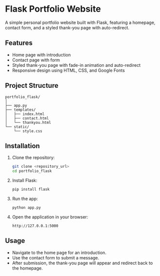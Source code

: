 
# Flask Portfolio Website

A simple personal portfolio website built with Flask, featuring a homepage, contact form, and a styled thank-you page with auto-redirect.

## Features

* Home page with introduction
* Contact page with form
* Styled thank-you page with fade-in animation and auto-redirect
* Responsive design using HTML, CSS, and Google Fonts

## Project Structure

```
portfolio_flask/
│
├── app.py
├── templates/
│   ├── index.html
│   ├── contact.html
│   └── thankyou.html
└── static/
    └── style.css
```

## Installation

1. Clone the repository:

   ```bash
   git clone <repository_url>
   cd portfolio_flask
   ```
2. Install Flask:

   ```bash
   pip install flask
   ```
3. Run the app:

   ```bash
   python app.py
   ```
4. Open the application in your browser:

   ```
   http://127.0.0.1:5000
   ```

## Usage

* Navigate to the home page for an introduction.
* Use the contact form to submit a message.
* After submission, the thank-you page will appear and redirect back to the homepage.

